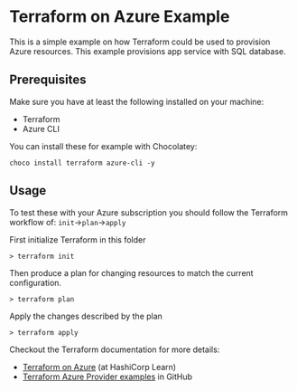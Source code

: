 # Terraform on Azure Example

This is a simple example on how Terraform could be used to provision Azure resources. This example provisions app service with SQL database.

## Prerequisites

Make sure you have at least the following installed on your machine:

 - Terraform
 - Azure CLI

You can install these for example with Chocolatey:

  ```
  choco install terraform azure-cli -y
  ```

## Usage

To test these with your Azure subscription you should follow the Terraform workflow of: `init`→`plan`→`apply`

First initialize Terraform in this folder
```
> terraform init
```

Then produce a plan for changing resources to match the current configuration.
```
> terraform plan
```

Apply the changes described by the plan
```
> terraform apply
```

Checkout the Terraform documentation for more details:
* [Terraform on Azure](https://learn.hashicorp.com/tutorials/terraform/infrastructure-as-code?in=terraform/azure-get-started) (at HashiCorp Learn)
* [Terraform Azure Provider examples](https://github.com/terraform-providers/terraform-provider-azurerm/tree/master/examples/) in GitHub


